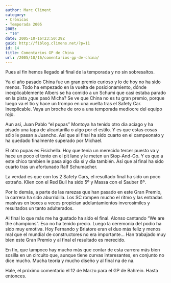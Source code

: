 ```yaml
---
author: Marc Climent
category:
- Crónicas
- Temporada 2005
2005:
- "10"
date: 2005-10-16T23:50:29Z
guid: http://f1blog.climens.net/?p=11
id: 14
title: Comentarios GP de China
url: /2005/10/16/comentarios-gp-de-china/
---
```


Pues al fin hemos llegado al final de la temporada y no sin sobresaltos.
  
Ya el año pasado China fue un gran premio curioso y lo de hoy no ha sido menos. Todo ha empezado en la vuelta de posicionamiento, dónde inexplicablemente Albers se ha comido a un Schumi que casi estaba parado en la pista ¿que pasó Micha? Se ve que China no es tu gran premio, porque luego va el tío y hace un trompo en una vuelta tras el Safety Car. Inexplicable. Vaya un broche de oro a una temporada mediocre del equipo rojo.
  
Aun así, Juan Pablo &#8220;el pupas&#8221; Montoya ha tenido otro dia aciago y ha pisado una tapa de alcantarilla o algo por el estilo. Y es que estas cosas sólo le pasan a Juancho. Así que al final ha sido cuarto en el campeonato y ha quedado finalmente superado por Michael.
  
El otro pupas es Fisichella. Hoy que tenia un merecido tercer puesto va y hace un poco el tonto en el pit lane y le meten un Stop-And-Go. Y es que a este chico tambien le pasa algo dia sí y dia también. Así que al final ha sido cuarto tras un afortunado Ralf Schumacher.
  
La verdad es que con los 2 Safety Cars, el resultado final ha sido un poco extraño. Klien con el Red Bull ha sido 5º y Massa con el Sauber 6º.
  
Por lo demás, a parte de las rarezas que han pasado en este Gran Premio, la carrera ha sido aburridilla. Los SC rompen mucho el ritmo y las entradas masivas en boxes a veces propician adelantamientos inverosímiles y resultados un tanto adulterados.

Al final lo que más me ha gustado ha sido el final. Alonso cantando &#8220;We are the champions&#8221;. Eso no ha tenido precio. Luego la ceremonia del podio ha sido muy emotiva. Hoy Fernando y Briatore eran el duo más feliz y menos mal que el mundial de constructores no era importante&#8230; Han trabajado muy bien este Gran Premio y al final el resultado es merecido.

En fin, que tampoco hay mucho más que contar de esta carrera más bien sosilla en un circuito que, aunque tiene curvas interesantes, en conjunto no dice mucho. Mucha teoria y mucho diseño y al final na de na.

Hale, el próximo comentario el 12 de Marzo para el GP de Bahrein. Hasta entonces.